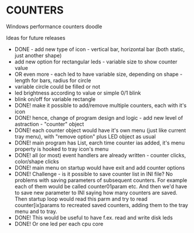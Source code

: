 # COUNTERS
Windows performance counters doodle

Ideas for future releases
* DONE - add new type of icon - vertical bar, horizontal bar (both static, just another shape)
* add new option for rectangular leds - variable size to show counter value
* OR even more - each led to have variable size, depending on shape - length for bars, radius for circle
* variable circle could be filled or not
* led brightness according to value or simple 0/1 blink
* blink on/off for variable rectangle
* DONE! make it possible to add/remove multiple counters, each with it's icon
* DONE! hence, change of program design and logic - add new level of astraction - "counter" object
* DONE! each counter object would have it's own menu (just like current tray menu), with "remove option" plus LED object as usual
* DONE! main program has List<Counters>, earch time counter ias added, it's menu property is hooked to tray icon's menu
* DONE! all (or most) event handlers are already written - counter clicks, color/shape clicks
* DONE! main menu on startup would have exit and add counter options
* DONE! Challenge - is it possible to save counter list in INI file? No problems with saving parameters of subsequent counters. For example each of them would be called counter01param etc. And then we'd have to save new parameter to INI saying how many counters are saved. Then startup loop would read this parm and try to read counter[ix]params to recreated saved counters, adding them to the tray menu and to tray.
* DONE! This would be useful to have f.ex. read and write disk leds
* DONE! Or one led per each cpu core
